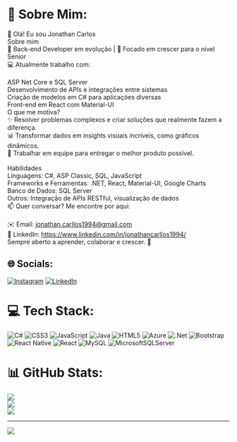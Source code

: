 # 💫 Sobre Mim:
👋 Olá! Eu sou Jonathan Carlos<br>Sobre mim<br>🎯 Back-end Developer em evolução | 🚀 Focado em crescer para o nível Senior<br>💻 Atualmente trabalho com:<br><br>ASP Net Core e SQL Server<br>Desenvolvimento de APIs e integrações entre sistemas<br>Criação de modelos em C# para aplicações diversas<br>Front-end em React com Material-UI<br>O que me motiva?<br>✨ Resolver problemas complexos e criar soluções que realmente fazem a diferença.<br>📊 Transformar dados em insights visuais incríveis, como gráficos dinâmicos.<br>🤝 Trabalhar em equipe para entregar o melhor produto possível.<br><br>Habilidades<br>Linguagens: C#, ASP Classic, SQL, JavaScript<br>Frameworks e Ferramentas: .NET, React, Material-UI, Google Charts<br>Banco de Dados: SQL Server<br>Outros: Integração de APIs RESTful, visualização de dados<br>📫 Quer conversar? Me encontre por aqui:<br><br>✉️ Email: jonathan.carllos1994@gmail.com<br>💼 LinkedIn: https://www.linkedin.com/in/jonathancarllos1994/<br>Sempre aberto a aprender, colaborar e crescer. 🚀


## 🌐 Socials:
[![Instagram](https://img.shields.io/badge/Instagram-%23E4405F.svg?logo=Instagram&logoColor=white)](https://instagram.com/https://www.instagram.com/karllos_moura94/) [![LinkedIn](https://img.shields.io/badge/LinkedIn-%230077B5.svg?logo=linkedin&logoColor=white)](https://linkedin.com/in/https://www.linkedin.com/in/jonathancarllos1994/) 

# 💻 Tech Stack:
![C#](https://img.shields.io/badge/c%23-%23239120.svg?style=for-the-badge&logo=csharp&logoColor=white) ![CSS3](https://img.shields.io/badge/css3-%231572B6.svg?style=for-the-badge&logo=css3&logoColor=white) ![JavaScript](https://img.shields.io/badge/javascript-%23323330.svg?style=for-the-badge&logo=javascript&logoColor=%23F7DF1E) ![Java](https://img.shields.io/badge/java-%23ED8B00.svg?style=for-the-badge&logo=openjdk&logoColor=white) ![HTML5](https://img.shields.io/badge/html5-%23E34F26.svg?style=for-the-badge&logo=html5&logoColor=white) ![Azure](https://img.shields.io/badge/azure-%230072C6.svg?style=for-the-badge&logo=microsoftazure&logoColor=white) ![.Net](https://img.shields.io/badge/.NET-5C2D91?style=for-the-badge&logo=.net&logoColor=white) ![Bootstrap](https://img.shields.io/badge/bootstrap-%238511FA.svg?style=for-the-badge&logo=bootstrap&logoColor=white) ![React Native](https://img.shields.io/badge/react_native-%2320232a.svg?style=for-the-badge&logo=react&logoColor=%2361DAFB) ![React](https://img.shields.io/badge/react-%2320232a.svg?style=for-the-badge&logo=react&logoColor=%2361DAFB) ![MySQL](https://img.shields.io/badge/mysql-4479A1.svg?style=for-the-badge&logo=mysql&logoColor=white) ![MicrosoftSQLServer](https://img.shields.io/badge/Microsoft%20SQL%20Server-CC2927?style=for-the-badge&logo=microsoft%20sql%20server&logoColor=white)
# 📊 GitHub Stats:
![](https://github-readme-stats.vercel.app/api?username=JonathanCarllos&theme=dark&hide_border=false&include_all_commits=false&count_private=false)<br/>
![](https://github-readme-streak-stats.herokuapp.com/?user=JonathanCarllos&theme=dark&hide_border=false)<br/>
![](https://github-readme-stats.vercel.app/api/top-langs/?username=JonathanCarllos&theme=dark&hide_border=false&include_all_commits=false&count_private=false&layout=compact)

---
[![](https://visitcount.itsvg.in/api?id=JonathanCarllos&icon=0&color=0)](https://visitcount.itsvg.in)

<!-- Proudly created with GPRM ( https://gprm.itsvg.in ) -->
